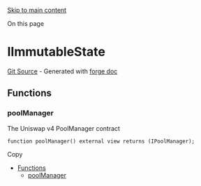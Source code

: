 [Skip to main content](https://docs.uniswap.org/contracts/v4/reference/periphery/interfaces/IImmutableState#)

On this page

# IImmutableState

[Git Source](https://github.com/uniswap/v4-periphery/blob/3f295d8435e4f776ea2daeb96ce1bc6d63f33fc7/src/interfaces/IImmutableState.sol) \- Generated with [forge doc](https://book.getfoundry.sh/reference/forge/forge-doc)

## Functions [​](https://docs.uniswap.org/contracts/v4/reference/periphery/interfaces/IImmutableState\#functions "Direct link to heading")

### poolManager [​](https://docs.uniswap.org/contracts/v4/reference/periphery/interfaces/IImmutableState\#poolmanager "Direct link to heading")

The Uniswap v4 PoolManager contract

```codeBlockLines_mRuA
function poolManager() external view returns (IPoolManager);

```

Copy

- [Functions](https://docs.uniswap.org/contracts/v4/reference/periphery/interfaces/IImmutableState#functions)
  - [poolManager](https://docs.uniswap.org/contracts/v4/reference/periphery/interfaces/IImmutableState#poolmanager)